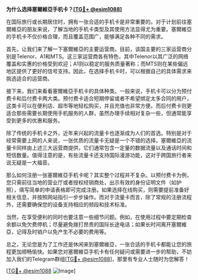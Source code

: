 **为什么选择塞爾維亞手机卡？[[TG💪+ @esim1088](https://t.me/s/esim1088)]**

在国际旅行或长期居住时，拥有一张合适的手机卡是非常重要的。对于计划前往塞爾維亞的朋友来说，了解当地的手机卡类型及其使用方法显得尤为重要。塞爾維亞的手机卡不仅价格合理，而且覆盖范围广，能够满足各种不同的需求。

首先，让我们来了解一下塞爾維亞的主要运营商。目前，该国主要的三家运营商分别是Telenor、A1和MTS。这三家运营商各有特色，其中Telenor以其广泛的网络覆盖和实惠的价格受到欢迎；A1则以稳定的服务质量著称；而MTS则在某些偏远地区提供了更好的信号支持。因此，在选择手机卡时，可以根据自己的具体需求来挑选适合的运营商。

接下来，我们来看看塞爾維亞手机卡的具体种类。一般来说，手机卡可以分为预付费卡和后付费卡两大类。预付费卡适合短期停留或者不希望绑定太多合同的用户，这类卡可以在便利店、超市等地轻松购买，并且充值也非常方便。而后付费卡则更适合那些需要长期使用手机服务的人群，虽然办理手续相对复杂一些，但通常能享受到更多的优惠和服务。

除了传统的手机卡之外，近年来兴起的流量卡也逐渐成为人们的首选。特别是对于经常需要上网的人来说，一张优质的流量卡无疑是一个不错的选择。塞爾維亞的流量卡同样由上述三大运营商提供，它们通常包含一定量的数据流量以及通话时间和短信数量。值得注意的是，有些流量卡还支持国际漫游功能，这对于跨国旅行者来说无疑是一大福音。

那么如何注册一张塞爾維亞手机卡呢？其实整个过程并不复杂。以预付费卡为例，您只需前往当地的营业厅或者授权经销商处，出示有效的身份证明文件（如护照），填写简单的申请表格即可完成注册。如果选择在线购买，则需要提前准备好相关信息，并按照网站指引一步步操作。而对于流量卡而言，除了常规的注册流程外，还需要确保您的设备支持相应的频段和技术标准。

当然，在享受便利的同时也要注意一些细节问题。例如，在使用过程中要定期检查余额以免欠费停机；尽量避免拨打昂贵的国际长途电话；如果长时间离开塞爾維亞，记得及时销户以免产生不必要的费用等。

总之，无论您是为了工作还是休闲来到塞爾維亞，一张合适的手机卡都能让您的旅程更加顺畅愉快。如果您对塞爾維亞手机卡有任何疑问或需要进一步的帮助，不妨加入我们的Telegram群组[[TG💪+ @esim1088](https://t.me/s/esim1088)]，那里有专业人士随时为您解答！

[[TG💪+ @esim1088](https://t.me/s/esim1088) ![Image](https://i.postimg.cc/4NQfJmqS/Snipaste-2025-05-13-00-14-12.png)]